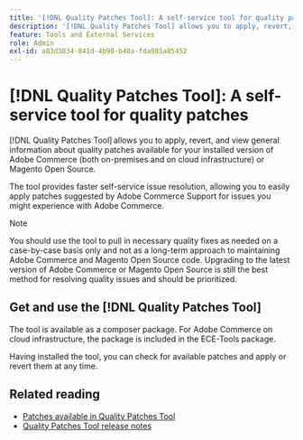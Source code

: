 ```yaml
---
title: '[!DNL Quality Patches Tool]: A self-service tool for quality patches'
description: '[!DNL Quality Patches Tool] allows you to apply, revert, and view general information about quality patches available for your installed version of Adobe Commerce (both on-premises and on cloud infrastructure) or Magento Open Source.'
feature: Tools and External Services
role: Admin
exl-id: a83d3834-841d-4b90-b40a-fda985a85452
---
```

# [!DNL Quality Patches Tool]: A self-service tool for quality patches

[!DNL Quality Patches Tool] allows you to apply, revert, and view general information about quality patches available for your installed version of Adobe Commerce (both on-premises and on cloud infrastructure) or Magento Open Source.

The tool provides faster self-service issue resolution, allowing you to easily apply patches suggested by Adobe Commerce Support for issues you might experience with Adobe Commerce.

>[!NOTE]
>
>You should use the tool to pull in necessary quality fixes as needed on a case-by-case basis only and not as a long-term approach to maintaining Adobe Commerce and Magento Open Source code. Upgrading to the latest version of Adobe Commerce or Magento Open Source is still the best method for resolving quality issues and should be prioritized.

## Get and use the [!DNL Quality Patches Tool]

The tool is available as a composer package. For Adobe Commerce on cloud infrastructure, the package is included in the ECE-Tools package.

Having installed the tool, you can check for available patches and apply or revert them at any time.

## Related reading

* [Patches available in Quality Patches Tool](/help/tools/quality-patches-tool/usage.md)
* [Quality Patches Tool release notes](/help/tools/quality-patches-tool/release-notes.md)
